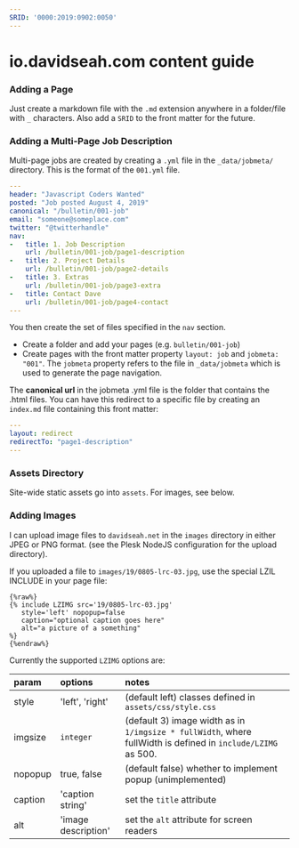 ```yaml
---
SRID: '0000:2019:0902:0050'
---
```

# io.davidseah.com content guide

### Adding a Page

Just create a markdown file with the `.md` extension anywhere in a folder/file with `_` characters. Also add a `SRID` to the front matter for the future.

### Adding a Multi-Page Job Description

Multi-page jobs are created by creating a `.yml` file in the `_data/jobmeta/` directory. This is the format of the `001.yml` file.
``` yaml
---
header: "Javascript Coders Wanted"
posted: "Job posted August 4, 2019"
canonical: "/bulletin/001-job"
email: "someone@someplace.com"
twitter: "@twitterhandle"
nav: 
-   title: 1. Job Description
    url: /bulletin/001-job/page1-description
-   title: 2. Project Details
    url: /bulletin/001-job/page2-details
-   title: 3. Extras
    url: /bulletin/001-job/page3-extra
-   title: Contact Dave
    url: /bulletin/001-job/page4-contact
---
```

You then create the set of files specified in the `nav` section. 

* Create a folder and add your pages (e.g. `bulletin/001-job`)
* Create pages with the front matter property `layout: job` and `jobmeta: "001"`. The `jobmeta` property refers to the file in `_data/jobmeta` which is used to generate the page navigation.

The **canonical url** in the jobmeta .yml file is the folder that contains the .html files. You can have this redirect to a specific file by creating an `index.md` file containing this front matter:
``` yaml
---
layout: redirect
redirectTo: "page1-description"
---
```

### Assets Directory

Site-wide static assets go into `assets`. For images, see below.

### Adding Images

I can upload image files to `davidseah.net` in the `images` directory in either JPEG or PNG format. (see the Plesk NodeJS configuration for the upload directory).

If you uploaded a file to `images/19/0805-lrc-03.jpg`, use the special LZIL INCLUDE in your page file:

```
{%raw%}
{% include LZIMG src='19/0805-lrc-03.jpg' 
   style='left' nopopup=false
   caption="optional caption goes here"
   alt="a picture of a something"
%}
{%endraw%}
```

Currently the supported `LZIMG` options are:

| param | options | notes |
|:---|:---|:---
| style | 'left', 'right' | (default left) classes defined in `assets/css/style.css` 
| imgsize | `integer` | (default 3) image width  as in `1/imgsize * fullWidth`, where fullWidth is defined in `include/LZIMG` as 500. 
| nopopup | true, false | (default false) whether to implement popup (unimplemented) 
| caption | 'caption string' | set the `title` attribute 
| alt | 'image description' | set the `alt` attribute for screen readers 
